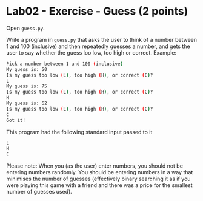 # Lab02 - Exercise - Guess (2 points)

Open `guess.py`.

Write a program in `guess.py` that asks the user to think of a number between 1 and 100 (inclusive) and then repeatedly guesses a number, and gets the user to say whether the guess loo low, too high or correct. Example:

```bash
Pick a number between 1 and 100 (inclusive)
My guess is: 50
Is my guess too low (L), too high (H), or correct (C)?
L
My guess is: 75
Is my guess too low (L), too high (H), or correct (C)?
H
My guess is: 62
Is my guess too low (L), too high (H), or correct (C)?
C
Got it!
```

This program had the following standard input passed to it
```bash
L
H
C
```

Please note: When you (as the user) enter numbers, you should not be entering numbers randomly. You should be entering numbers in a way that minimises the number of guesses (effectively binary searching it as if you were playing this game with a friend and there was a price for the smallest number of guesses used).
